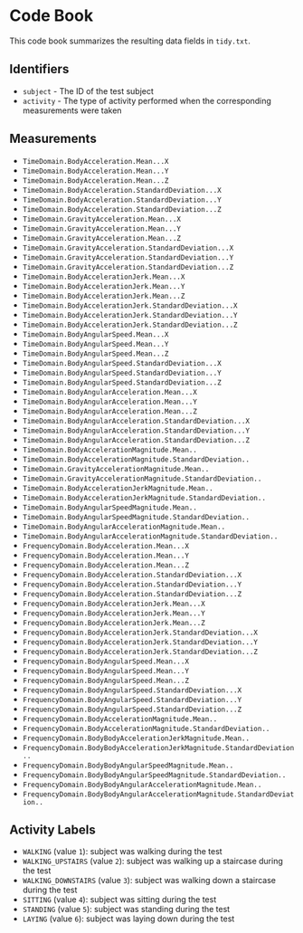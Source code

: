 # Code Book

This code book summarizes the resulting data fields in `tidy.txt`.

## Identifiers

* `subject` - The ID of the test subject
* `activity` - The type of activity performed when the corresponding measurements were taken

## Measurements

* `TimeDomain.BodyAcceleration.Mean...X`
* `TimeDomain.BodyAcceleration.Mean...Y`
* `TimeDomain.BodyAcceleration.Mean...Z`
* `TimeDomain.BodyAcceleration.StandardDeviation...X`
* `TimeDomain.BodyAcceleration.StandardDeviation...Y`
* `TimeDomain.BodyAcceleration.StandardDeviation...Z`
* `TimeDomain.GravityAcceleration.Mean...X`
* `TimeDomain.GravityAcceleration.Mean...Y`
* `TimeDomain.GravityAcceleration.Mean...Z`
* `TimeDomain.GravityAcceleration.StandardDeviation...X`
* `TimeDomain.GravityAcceleration.StandardDeviation...Y`
* `TimeDomain.GravityAcceleration.StandardDeviation...Z`
* `TimeDomain.BodyAccelerationJerk.Mean...X`
* `TimeDomain.BodyAccelerationJerk.Mean...Y`
* `TimeDomain.BodyAccelerationJerk.Mean...Z`
* `TimeDomain.BodyAccelerationJerk.StandardDeviation...X`
* `TimeDomain.BodyAccelerationJerk.StandardDeviation...Y`
* `TimeDomain.BodyAccelerationJerk.StandardDeviation...Z`
* `TimeDomain.BodyAngularSpeed.Mean...X`
* `TimeDomain.BodyAngularSpeed.Mean...Y`
* `TimeDomain.BodyAngularSpeed.Mean...Z`
* `TimeDomain.BodyAngularSpeed.StandardDeviation...X`
* `TimeDomain.BodyAngularSpeed.StandardDeviation...Y`
* `TimeDomain.BodyAngularSpeed.StandardDeviation...Z`
* `TimeDomain.BodyAngularAcceleration.Mean...X`
* `TimeDomain.BodyAngularAcceleration.Mean...Y`
* `TimeDomain.BodyAngularAcceleration.Mean...Z`
* `TimeDomain.BodyAngularAcceleration.StandardDeviation...X`
* `TimeDomain.BodyAngularAcceleration.StandardDeviation...Y`
* `TimeDomain.BodyAngularAcceleration.StandardDeviation...Z`
* `TimeDomain.BodyAccelerationMagnitude.Mean..`
* `TimeDomain.BodyAccelerationMagnitude.StandardDeviation..`
* `TimeDomain.GravityAccelerationMagnitude.Mean..`
* `TimeDomain.GravityAccelerationMagnitude.StandardDeviation..`
* `TimeDomain.BodyAccelerationJerkMagnitude.Mean..`
* `TimeDomain.BodyAccelerationJerkMagnitude.StandardDeviation..`
* `TimeDomain.BodyAngularSpeedMagnitude.Mean..`
* `TimeDomain.BodyAngularSpeedMagnitude.StandardDeviation..`
* `TimeDomain.BodyAngularAccelerationMagnitude.Mean..`
* `TimeDomain.BodyAngularAccelerationMagnitude.StandardDeviation..`
* `FrequencyDomain.BodyAcceleration.Mean...X`
* `FrequencyDomain.BodyAcceleration.Mean...Y`
* `FrequencyDomain.BodyAcceleration.Mean...Z`
* `FrequencyDomain.BodyAcceleration.StandardDeviation...X`
* `FrequencyDomain.BodyAcceleration.StandardDeviation...Y`
* `FrequencyDomain.BodyAcceleration.StandardDeviation...Z`
* `FrequencyDomain.BodyAccelerationJerk.Mean...X`
* `FrequencyDomain.BodyAccelerationJerk.Mean...Y`
* `FrequencyDomain.BodyAccelerationJerk.Mean...Z`
* `FrequencyDomain.BodyAccelerationJerk.StandardDeviation...X`
* `FrequencyDomain.BodyAccelerationJerk.StandardDeviation...Y`
* `FrequencyDomain.BodyAccelerationJerk.StandardDeviation...Z`
* `FrequencyDomain.BodyAngularSpeed.Mean...X`
* `FrequencyDomain.BodyAngularSpeed.Mean...Y`
* `FrequencyDomain.BodyAngularSpeed.Mean...Z`
* `FrequencyDomain.BodyAngularSpeed.StandardDeviation...X`
* `FrequencyDomain.BodyAngularSpeed.StandardDeviation...Y`
* `FrequencyDomain.BodyAngularSpeed.StandardDeviation...Z`
* `FrequencyDomain.BodyAccelerationMagnitude.Mean..`
* `FrequencyDomain.BodyAccelerationMagnitude.StandardDeviation..`
* `FrequencyDomain.BodyBodyAccelerationJerkMagnitude.Mean..`
* `FrequencyDomain.BodyBodyAccelerationJerkMagnitude.StandardDeviation..`
* `FrequencyDomain.BodyBodyAngularSpeedMagnitude.Mean..`
* `FrequencyDomain.BodyBodyAngularSpeedMagnitude.StandardDeviation..`
* `FrequencyDomain.BodyBodyAngularAccelerationMagnitude.Mean..`
* `FrequencyDomain.BodyBodyAngularAccelerationMagnitude.StandardDeviation..`

## Activity Labels

* `WALKING` (value `1`): subject was walking during the test
* `WALKING_UPSTAIRS` (value `2`): subject was walking up a staircase during the test
* `WALKING_DOWNSTAIRS` (value `3`): subject was walking down a staircase during the test
* `SITTING` (value `4`): subject was sitting during the test
* `STANDING` (value `5`): subject was standing during the test
* `LAYING` (value `6`): subject was laying down during the test
